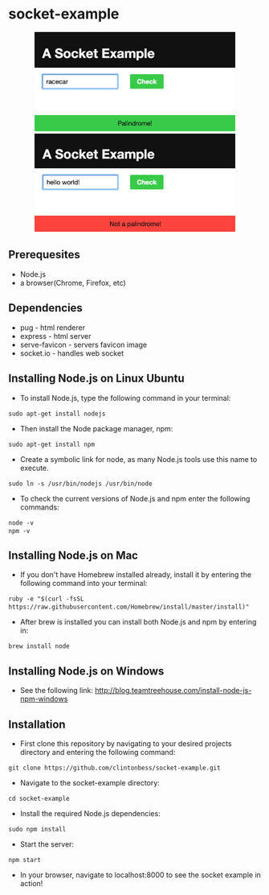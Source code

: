 # socket-example  

<div style="text-align:center"><img src ="isPalindrome.png" width="400"/></div>
<div style="text-align:center"><img src ="notPalindrome.png" width="400" /></div>

## Prerequesites
  - Node.js
  - a browser(Chrome, Firefox, etc)

## Dependencies
  - pug - html renderer
  - express - html server
  - serve-favicon - servers favicon image
  - socket.io - handles web socket

## Installing Node.js on Linux Ubuntu
- To install Node.js, type the following command in your terminal:
```
sudo apt-get install nodejs
```
- Then install the Node package manager, npm:
```
sudo apt-get install npm
```
- Create a symbolic link for node, as many Node.js tools use this name to execute.
```
sudo ln -s /usr/bin/nodejs /usr/bin/node
```
- To check the current versions of Node.js and npm enter the following commands:
```
node -v
npm -v
```

## Installing Node.js on Mac

- If you don't have Homebrew installed already, install it by entering the following command into your terminal:
```
ruby -e "$(curl -fsSL https://raw.githubusercontent.com/Homebrew/install/master/install)"
```
- After brew is installed you can install both Node.js and npm by entering in:
```
brew install node
```

## Installing Node.js on Windows
- See the following link: http://blog.teamtreehouse.com/install-node-js-npm-windows

## Installation
- First clone this repository by navigating to your desired projects directory and entering the following command:
```
git clone https://github.com/clintonbess/socket-example.git
```
- Navigate to the socket-example directory:
```
cd socket-example
```
- Install the required Node.js dependencies:
```
sudo npm install
```
- Start the server:
```
npm start
```
- In your browser, navigate to localhost:8000 to see the socket example in action!


